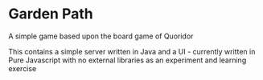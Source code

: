# Garden Path

A simple game based upon the board game of Quoridor

This contains a simple server written in Java and a UI - currently written in Pure Javascript with no external libraries as an experiment and learning exercise
